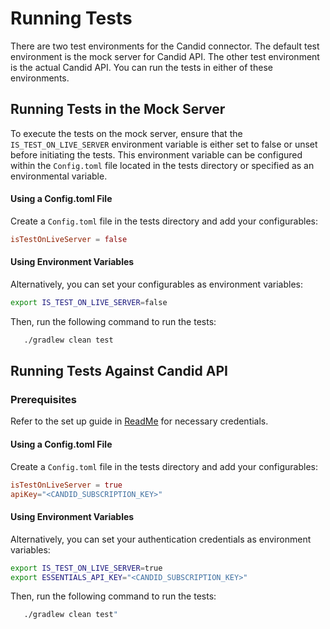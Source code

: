 # Running Tests

There are two test environments for the Candid connector. The default test environment is the mock server for Candid API. The other test environment is the actual Candid API. You can run the tests in either of these environments.

## Running Tests in the Mock Server

To execute the tests on the mock server, ensure that the `IS_TEST_ON_LIVE_SERVER` environment variable is either set to false or unset before initiating the tests. This environment variable can be configured within the `Config.toml` file located in the tests directory or specified as an environmental variable.

#### Using a Config.toml File

Create a `Config.toml` file in the tests directory and add your configurables:
```toml
isTestOnLiveServer = false
```

#### Using Environment Variables

Alternatively, you can set your configurables as environment variables:
```bash
export IS_TEST_ON_LIVE_SERVER=false
```

Then, run the following command to run the tests:
```bash
   ./gradlew clean test
```

## Running Tests Against Candid API

### Prerequisites

Refer to the set up guide in [ReadMe](../../../../README.md) for necessary credentials.

#### Using a Config.toml File

Create a `Config.toml` file in the tests directory and add your configurables:
```toml
isTestOnLiveServer = true
apiKey="<CANDID_SUBSCRIPTION_KEY>"
```

#### Using Environment Variables

Alternatively, you can set your authentication credentials as environment variables:
```bash
export IS_TEST_ON_LIVE_SERVER=true
export ESSENTIALS_API_KEY="<CANDID_SUBSCRIPTION_KEY>"
```

Then, run the following command to run the tests:
```bash
   ./gradlew clean test"
```
